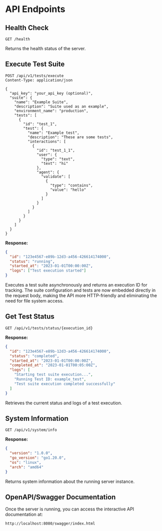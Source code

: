 # API Endpoints

## Health Check
```http
GET /health
```

Returns the health status of the server.

## Execute Test Suite
```http
POST /api/v1/tests/execute
Content-Type: application/json

{
  "api_key": "your_api_key (optional)",
  "suite": {
    "name": "Example Suite",
    "description": "Suite used as an example",
    "environment_name": "production",
    "tests": [
      {
        "id": "test_1",
        "test": {
          "name": "Example test",
          "description": "These are some tests",
          "interactions": [
            {
              "id": "test_1_1",
              "user": {
                "type": "text",
                "text": "hi"
              },
              "agent": {
                "validate": [
                  {
                    "type": "contains",
                    "value": "hello"
                  }
                ]
              }
            }
          ]
        }
      }
    ]
  }
}
```

**Response:**
```json
{
  "id": "123e4567-e89b-12d3-a456-426614174000",
  "status": "running",
  "started_at": "2023-01-01T00:00:00Z",
  "logs": ["Test execution started"]
}
```

Executes a test suite asynchronously and returns an execution ID for tracking. The suite configuration and tests are now embedded directly in the request body, making the API more HTTP-friendly and eliminating the need for file system access.

## Get Test Status
```http
GET /api/v1/tests/status/{execution_id}
```

**Response:**
```json
{
  "id": "123e4567-e89b-12d3-a456-426614174000",
  "status": "completed",
  "started_at": "2023-01-01T00:00:00Z",
  "completed_at": "2023-01-01T00:05:00Z",
  "logs": [
    "Starting test suite execution...",
    "Running Test ID: example_test",
    "Test suite execution completed successfully"
  ]
}
```

Retrieves the current status and logs of a test execution.

## System Information
```http
GET /api/v1/system/info
```

**Response:**
```json
{
  "version": "1.0.0",
  "go_version": "go1.20.0",
  "os": "linux",
  "arch": "amd64"
}
```

Returns system information about the running server instance.

## OpenAPI/Swagger Documentation

Once the server is running, you can access the interactive API documentation at:

```
http://localhost:8080/swagger/index.html
```
